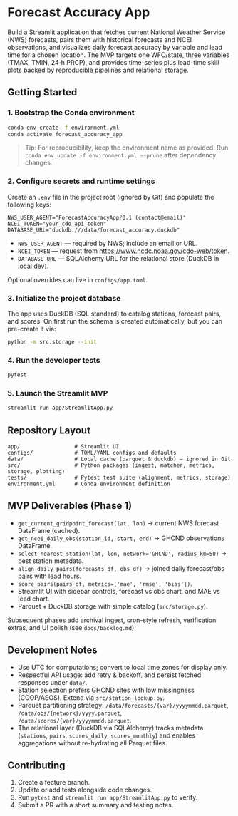 # Forecast Accuracy App

Build a Streamlit application that fetches current National Weather Service (NWS) forecasts, pairs them with historical forecasts and NCEI observations, and visualizes daily forecast accuracy by variable and lead time for a chosen location. The MVP targets one WFO/state, three variables (TMAX, TMIN, 24‑h PRCP), and provides time-series plus lead-time skill plots backed by reproducible pipelines and relational storage.

## Getting Started

### 1. Bootstrap the Conda environment

```bash
conda env create -f environment.yml
conda activate forecast_accuracy_app
```

> Tip: For reproducibility, keep the environment name as provided. Run `conda env update -f environment.yml --prune` after dependency changes.

### 2. Configure secrets and runtime settings

Create an `.env` file in the project root (ignored by Git) and populate the following keys:

```env
NWS_USER_AGENT="ForecastAccuracyApp/0.1 (contact@email)"
NCEI_TOKEN="your_cdo_api_token"
DATABASE_URL="duckdb:///data/forecast_accuracy.duckdb"
```

* `NWS_USER_AGENT` — required by NWS; include an email or URL.
* `NCEI_TOKEN` — request from https://www.ncdc.noaa.gov/cdo-web/token.
* `DATABASE_URL` — SQLAlchemy URL for the relational store (DuckDB in local dev).

Optional overrides can live in `configs/app.toml`.

### 3. Initialize the project database

The app uses DuckDB (SQL standard) to catalog stations, forecast pairs, and scores. On first run the schema is created automatically, but you can pre-create it via:

```bash
python -m src.storage --init
```

### 4. Run the developer tests

```bash
pytest
```

### 5. Launch the Streamlit MVP

```bash
streamlit run app/StreamlitApp.py
```

## Repository Layout

```
app/                 # Streamlit UI
configs/             # TOML/YAML configs and defaults
data/                # Local cache (parquet & duckdb) – ignored in Git
src/                 # Python packages (ingest, matcher, metrics, storage, plotting)
tests/               # Pytest test suite (alignment, metrics, storage)
environment.yml      # Conda environment definition
```

## MVP Deliverables (Phase 1)

- `get_current_gridpoint_forecast(lat, lon)` → current NWS forecast DataFrame (cached).
- `get_ncei_daily_obs(station_id, start, end)` → GHCND observations DataFrame.
- `select_nearest_station(lat, lon, network='GHCND', radius_km=50)` → best station metadata.
- `align_daily_pairs(forecasts_df, obs_df)` → joined daily forecast/obs pairs with lead hours.
- `score_pairs(pairs_df, metrics=['mae', 'rmse', 'bias'])`.
- Streamlit UI with sidebar controls, forecast vs obs chart, and MAE vs lead chart.
- Parquet + DuckDB storage with simple catalog (`src/storage.py`).

Subsequent phases add archival ingest, cron-style refresh, verification extras, and UI polish (see `docs/backlog.md`).

## Development Notes

- Use UTC for computations; convert to local time zones for display only.
- Respectful API usage: add retry & backoff, and persist fetched responses under `data/`.
- Station selection prefers GHCND sites with low missingness (COOP/ASOS). Extend via `src/station_lookup.py`.
- Parquet partitioning strategy: `/data/forecasts/{var}/yyyymmdd.parquet`, `/data/obs/{network}/yyyy.parquet`, `/data/scores/{var}/yyyymmdd.parquet`.
- The relational layer (DuckDB via SQLAlchemy) tracks metadata (`stations`, `pairs`, `scores_daily`, `scores_monthly`) and enables aggregations without re-hydrating all Parquet files.

## Contributing

1. Create a feature branch.
2. Update or add tests alongside code changes.
3. Run `pytest` and `streamlit run app/StreamlitApp.py` to verify.
4. Submit a PR with a short summary and testing notes.

